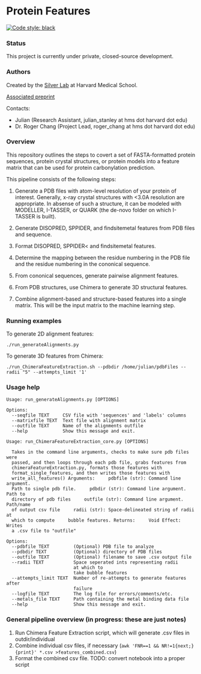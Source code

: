 # Protein Features

[![Code style: black](https://img.shields.io/badge/code%20style-black-000000.svg)](https://github.com/ambv/black)

### Status

This project is currently under private, closed-source development.

### Authors

Created by the [Silver Lab](http://silver.med.harvard.edu/) at Harvard Medical School. 

[Associated preprint](https://www.biorxiv.org/content/10.1101/2020.03.09.983213v1.abstract)

Contacts:
* Julian (Research Assistant, julian_stanley at hms dot harvard dot edu)
* Dr. Roger Chang (Project Lead, roger_chang at hms dot harvard dot edu)

### Overview

This repository outlines the steps to covert a set of FASTA-formatted protein sequences, protein crystal 
structures, or protein models into a feature matrix that can be used for protein carbonylation prediction.

This pipeline consists of the following steps:

1. Generate a PDB files with atom-level resolution of your protein of interest. Generally, x-ray crystal structures
with <3.0A resolution are appropriate. In absense of such a structure, it can be modeled with MODELLER, I-TASSER,
or QUARK (the de-novo folder on which I-TASSER is built). 

2. Generate DISOPRED, SPPIDER, and findsitemetal features from PDB files and sequence. 

3. Format DISOPRED, SPPIDER< and findsitemetal features.

4. Determine the mapping between the residue numbering in the PDB file and the residue numbering
in the cononical sequence.

5. From cononical sequences, generate pairwise alignment features.

6. From PDB structures, use Chimera to generate 3D structural features.

7. Combine alignment-based and structure-based features into a single matrix. This will be the input matrix to the machine learning step. 

### Running examples

To generate 2D alignment features:
```{BASH}
./run_generateAlignments.py
```

To generate 3D features from Chimera:
```{BASH}
./run_ChimeraFeatureExtraction.sh --pdbdir /home/julian/pdbFiles --radii "5" --attempts_limit '1'
```

### Usage help

```
Usage: run_generateAlignments.py [OPTIONS]

Options:
  --seqfile TEXT     CSV file with 'sequences' and 'labels' columns
  --matrixfile TEXT  Text file with alignment matrix
  --outfile TEXT     Name of the alignments outfile
  --help             Show this message and exit.
```

```
Usage: run_ChimeraFeatureExtraction_core.py [OPTIONS]

  Takes in the command line arguments, checks to make sure pdb files were
  passed, and then loops through each pdb file, grabs features from
  chimeraFeatureExtraction.py, formats those features with
  format_single_features, and then writes those features with
  write_all_features() Arguments:     pdbfile (str): Command line argument.
  Path to single pdb file.     pdbdir (str): Command line argument. Path to
  directory of pdb files     outfile (str): Command line argument. Path/name
  of output csv file     radii (str): Space-delineated string of radii at
  which to compute     bubble features. Returns:     Void Effect:     Writes
  a .csv file to "outfile"

Options:
  --pdbfile TEXT         (Optional) PDB file to analyze
  --pdbdir TEXT          (Optional) directory of PDB files
  --outfile TEXT         (Optional) filename to save .csv output file
  --radii TEXT           Space seperated ints representing radii
                         at which to
                         take bubble features
  --attempts_limit TEXT  Number of re-attempts to generate features after
                         failure
  --logfile TEXT         The log file for errors/comments/etc.
  --metals_file TEXT     Path containing the metal binding data file
  --help                 Show this message and exit.
```

### General pipeline overview (in progress: these are just notes)

1. Run Chimera Feature Extraction script, which will generate .csv files in outdir/individual
2. Combine individual csv files, if necessary (`awk 'FNR==1 && NR!=1{next;}{print}' *.csv >features_combined.csv`)
3. Format the combined csv file. TODO: convert notebook into a proper script
